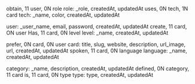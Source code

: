 obtain, 11 user, 0N role
role: _role, createdAt, updatedAt
uses, 0N tech, 1N card
tech: _name, color, createdAt, updatedAt

user: _user_name, email, password, createdAt, updatedAt
create, 11 card, ON user
Has, 11 card, 0N level
level: _name, createdAt, updatedAt

prefer, 0N card, 0N user
card: title, slug, website, description, url_image, url, createdAt, updatedAt
spoken, 11 card, 0N language
language: _name, createdAt, updatedAt

category: _name, description, createdAt, updatedAt
defined, 0N category, 11 card
is, 11 card, 0N type
type: type, createdAt, updatedAt